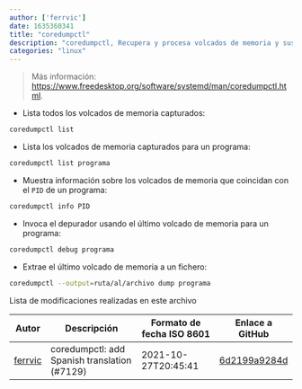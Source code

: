 ```yaml
---
author: ['ferrvic']
date: 1635360341
title: "coredumpctl"
description: "coredumpctl, Recupera y procesa volcados de memoria y sus metadatos."
categories: "linux"
---
```

> Más información: <https://www.freedesktop.org/software/systemd/man/coredumpctl.html>.

- Lista todos los volcados de memoria capturados:

```bash
coredumpctl list
```

- Lista los volcados de memoria capturados para un programa:

```bash
coredumpctl list programa
```

- Muestra información sobre los volcados de memoria que coincidan con el `PID` de un programa:

```bash
coredumpctl info PID
```

- Invoca el depurador usando el último volcado de memoria para un programa:

```bash
coredumpctl debug programa
```

- Extrae el último volcado de memoria a un fichero:

```bash
coredumpctl --output=ruta/al/archivo dump programa
```
Lista de modificaciones realizadas en este archivo


Autor | Descripción | Formato de fecha ISO 8601 | Enlace a GitHub
------|-----|-----|-----
[ferrvic](mailto:73243127+ferrvic@users.noreply.github.com) | coredumpctl: add Spanish translation (#7129) | 2021-10-27T20:45:41 | [6d2199a9284d](https://github.com/tldr-pages/tldr/commit/6d2199a9284df5c1a862c3b1e49b773600266d6a)

